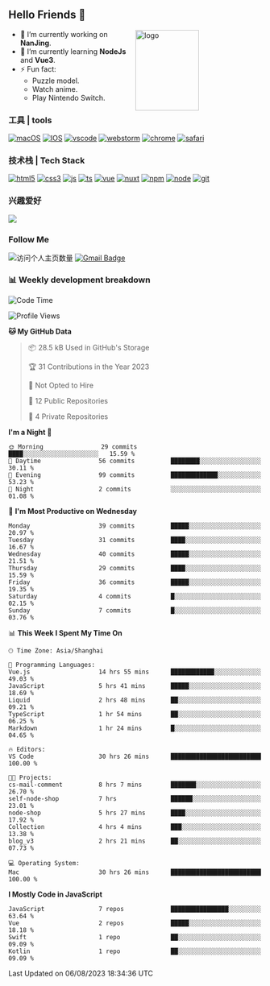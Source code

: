 ## Hello Friends 👋

<img src="https://github-readme-stats.vercel.app/api?username=Eugeniocode&show_icons=true&theme=vue" alt="logo" height="160" align="right" width="50%" />

- 🔭 I’m currently working on **NanJing**.
- 🌱 I’m currently learning **NodeJs** and **Vue3**.
- ⚡ Fun fact: 
  - Puzzle model.
  - Watch anime.
  - Play Nintendo Switch.



### 工具 | tools

[![macOS](https://img.shields.io/badge/PC-Macbookpro-success?style=flat-square&logo=apple&logoColor=ffffff)]()
[![IOS](https://img.shields.io/badge/MOBILE-iPhone-ff69b4?style=flat-square&logo=apple&logoColor=ffffff)]()
[![vscode](https://img.shields.io/badge/IDE-Visual%20Studio%20Code-blue?style=flat-square&logo=visualstudiocode&logoColor=ffffff)]()
[![webstorm](https://img.shields.io/badge/IDE-webstorm-528DD7?logo=webstorm&logoColor=#ffffff)]()
[![chrome](https://img.shields.io/badge/BROWSER-Chrome-orange?style=flat-square&logo=googlechrome&logoColor=ffffff)]()
[![safari](https://img.shields.io/badge/BROWSER-Safari-yellow?style=flat-square&logo=safari&logoColor=ffffff)]()

### 技术栈 | Tech Stack
[![html5](https://img.shields.io/badge/-HTML5-F16528?style=flat-square&logo=html5&logoColor=ffffff)]()
[![css3](https://img.shields.io/badge/-CSS3-3699D5?style=flat-square&logo=css3&logoColor=ffffff)]()
[![js](https://img.shields.io/badge/-Javascript-F0DA50?style=flat-square&logo=javascript&logoColor=ffffff)]()
[![ts](https://img.shields.io/badge/-Typescript-083061?style=flat-square&logo=typescript&logoColor=ffffff)]()
[![vue](https://img.shields.io/badge/-Vue.js-3DB784?style=flat-square&logo=vuedotjs&logoColor=ffffff)]()
[![nuxt](https://img.shields.io/badge/-Nuxt.js-3DB784?style=flat-square&logo=nuxtdotjs&logoColor=ffffff)]()
[![npm](https://img.shields.io/badge/-NPM-CD3939?style=flat-square&logo=npm&logoColor=ffffff)]()
[![node](https://img.shields.io/badge/-Node.js-80BD00?style=flat-square&logo=nodedotjs&logoColor=ffffff)]()
[![git](https://img.shields.io/badge/-Git-F05133?style=flat-square&logo=git&logoColor=ffffff)]()

### 兴趣爱好

![](https://img.shields.io/badge/-Nintendo%20Switch-e60012?style=flat-square&logo=nintendo%20switch&logoColor=ffffff)

### Follow Me
![访问个人主页数量](https://komarev.com/ghpvc/?username=Eugeniocode&color=blue)
[![Gmail Badge](https://img.shields.io/badge/mail-eugeniocode@yeah.net-blue?style=flat&logo=Gmail&logoColor=white&link=mailto:eugeniocode@yeah.net)](mailto:eugeniocode@yeah.net)


### 📊 Weekly development breakdown
<!--START_SECTION:waka-->
![Code Time](http://img.shields.io/badge/Code%20Time-1%2C785%20hrs%2024%20mins-blue)

![Profile Views](http://img.shields.io/badge/Profile%20Views-45-blue)

**🐱 My GitHub Data** 

> 📦 28.5 kB Used in GitHub's Storage 
 > 
> 🏆 31 Contributions in the Year 2023
 > 
> 🚫 Not Opted to Hire
 > 
> 📜 12 Public Repositories 
 > 
> 🔑 4 Private Repositories 
 > 
**I'm a Night 🦉** 

```text
🌞 Morning                29 commits          ████░░░░░░░░░░░░░░░░░░░░░   15.59 % 
🌆 Daytime                56 commits          ████████░░░░░░░░░░░░░░░░░   30.11 % 
🌃 Evening                99 commits          █████████████░░░░░░░░░░░░   53.23 % 
🌙 Night                  2 commits           ░░░░░░░░░░░░░░░░░░░░░░░░░   01.08 % 
```
📅 **I'm Most Productive on Wednesday** 

```text
Monday                   39 commits          █████░░░░░░░░░░░░░░░░░░░░   20.97 % 
Tuesday                  31 commits          ████░░░░░░░░░░░░░░░░░░░░░   16.67 % 
Wednesday                40 commits          █████░░░░░░░░░░░░░░░░░░░░   21.51 % 
Thursday                 29 commits          ████░░░░░░░░░░░░░░░░░░░░░   15.59 % 
Friday                   36 commits          █████░░░░░░░░░░░░░░░░░░░░   19.35 % 
Saturday                 4 commits           █░░░░░░░░░░░░░░░░░░░░░░░░   02.15 % 
Sunday                   7 commits           █░░░░░░░░░░░░░░░░░░░░░░░░   03.76 % 
```


📊 **This Week I Spent My Time On** 

```text
🕑︎ Time Zone: Asia/Shanghai

💬 Programming Languages: 
Vue.js                   14 hrs 55 mins      ████████████░░░░░░░░░░░░░   49.03 % 
JavaScript               5 hrs 41 mins       █████░░░░░░░░░░░░░░░░░░░░   18.69 % 
Liquid                   2 hrs 48 mins       ██░░░░░░░░░░░░░░░░░░░░░░░   09.21 % 
TypeScript               1 hr 54 mins        ██░░░░░░░░░░░░░░░░░░░░░░░   06.25 % 
Markdown                 1 hr 24 mins        █░░░░░░░░░░░░░░░░░░░░░░░░   04.65 % 

🔥 Editors: 
VS Code                  30 hrs 26 mins      █████████████████████████   100.00 % 

🐱‍💻 Projects: 
cs-mail-comment          8 hrs 7 mins        ███████░░░░░░░░░░░░░░░░░░   26.70 % 
self-node-shop           7 hrs               ██████░░░░░░░░░░░░░░░░░░░   23.01 % 
node-shop                5 hrs 27 mins       ████░░░░░░░░░░░░░░░░░░░░░   17.92 % 
Collection               4 hrs 4 mins        ███░░░░░░░░░░░░░░░░░░░░░░   13.38 % 
blog_v3                  2 hrs 21 mins       ██░░░░░░░░░░░░░░░░░░░░░░░   07.73 % 

💻 Operating System: 
Mac                      30 hrs 26 mins      █████████████████████████   100.00 % 
```

**I Mostly Code in JavaScript** 

```text
JavaScript               7 repos             ████████████████░░░░░░░░░   63.64 % 
Vue                      2 repos             █████░░░░░░░░░░░░░░░░░░░░   18.18 % 
Swift                    1 repo              ██░░░░░░░░░░░░░░░░░░░░░░░   09.09 % 
Kotlin                   1 repo              ██░░░░░░░░░░░░░░░░░░░░░░░   09.09 % 
```




 Last Updated on 06/08/2023 18:34:36 UTC
<!--END_SECTION:waka-->


